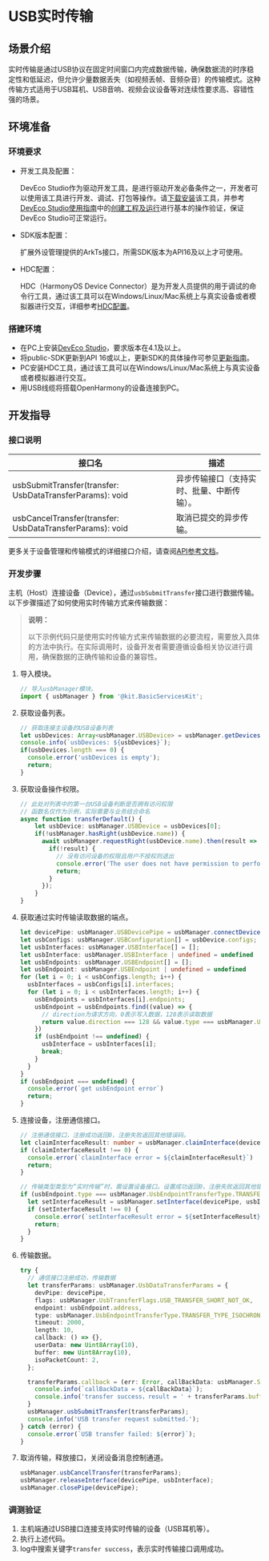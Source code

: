 # USB实时传输

<!--Kit: USB Kit-->
<!--Subsystem: USB-->
<!--Owner: @hwymlgitcode-->
<!--Designer: @w00373942-->
<!--Tester: @dong-dongzhen-->
<!--Adviser: @w_Machine_cc-->

## 场景介绍

实时传输是通过USB协议在固定时间窗口内完成数据传输，确保数据流的时序稳定性和低延迟，但允许少量数据丢失（如视频丢帧、音频杂音）的传输模式。这种传输方式适用于USB耳机、USB音响、视频会议设备等对连续性要求高、容错性强的场景。

## 环境准备

### 环境要求

- 开发工具及配置：

  DevEco Studio作为驱动开发工具，是进行驱动开发必备条件之一，开发者可以使用该工具进行开发、调试、打包等操作。请[下载安装](https://developer.huawei.com/consumer/cn/download/)该工具，并参考[DevEco Studio使用指南](https://developer.huawei.com/consumer/cn/doc/harmonyos-guides/ide-tools-overview)中的[创建工程及运行](https://developer.huawei.com/consumer/cn/doc/harmonyos-guides/ide-create-new-project)进行基本的操作验证，保证DevEco Studio可正常运行。


- SDK版本配置：

  扩展外设管理提供的ArkTs接口，所需SDK版本为API16及以上才可使用。


- HDC配置：

  HDC（HarmonyOS Device Connector）是为开发人员提供的用于调试的命令行工具，通过该工具可以在Windows/Linux/Mac系统上与真实设备或者模拟器进行交互，详细参考[HDC配置](https://developer.huawei.com/consumer/cn/doc/harmonyos-guides/hdc)。

### 搭建环境

- 在PC上安装[DevEco Studio](https://developer.huawei.com/consumer/cn/download/deveco-studio)，要求版本在4.1及以上。
- 将public-SDK更新到API 16或以上<!--Del-->，更新SDK的具体操作可参见[更新指南](https://gitcode.com/openharmony/docs/blob/master/zh-cn/application-dev/faqs/full-sdk-switch-guide.md)<!--DelEnd-->。
- PC安装HDC工具，通过该工具可以在Windows/Linux/Mac系统上与真实设备或者模拟器进行交互。
- 用USB线缆将搭载OpenHarmony的设备连接到PC。

## 开发指导

### 接口说明

| 接口名                                                                                                              | 描述                                                      |
|------------------------------------------------------------------------------------------------------------------|---------------------------------------------------------|
| usbSubmitTransfer(transfer: UsbDataTransferParams): void                                                         | 异步传输接口（支持实时、批量、中断传输）。                                   |
| usbCancelTransfer(transfer: UsbDataTransferParams): void                                                         | 取消已提交的异步传输。                                             |

更多关于设备管理和传输模式的详细接口介绍，请查阅[API参考文档](../../../../reference/apis-basic-services-kit/js-apis-usbManager.md)。

### 开发步骤

主机（Host）连接设备（Device），通过`usbSubmitTransfer`接口进行数据传输。以下步骤描述了如何使用实时传输方式来传输数据：

> **说明：** 
>
> 以下示例代码只是使用实时传输方式来传输数据的必要流程，需要放入具体的方法中执行。在实际调用时，设备开发者需要遵循设备相关协议进行调用，确保数据的正确传输和设备的兼容性。

1. 导入模块。

    ```ts
    // 导入usbManager模块。
    import { usbManager } from '@kit.BasicServicesKit';
    ``` 

2. 获取设备列表。

    ```ts
    // 获取连接主设备的USB设备列表
    let usbDevices: Array<usbManager.USBDevice> = usbManager.getDevices();
    console.info(`usbDevices: ${usbDevices}`);
    if(usbDevices.length === 0) {
      console.error('usbDevices is empty');
      return;
    }
    ```

3. 获取设备操作权限。

    ```ts
    // 此处对列表中的第一台USB设备判断是否拥有访问权限
    // 函数名仅作为示例，实际需要与业务结合命名
    async function transferDefault() {
        let usbDevice: usbManager.USBDevice = usbDevices[0];
        if(!usbManager.hasRight(usbDevice.name)) {
          await usbManager.requestRight(usbDevice.name).then(result => {
            if(!result) {
              // 没有访问设备的权限且用户不授权则退出
              console.error('The user does not have permission to perform this operation');
              return;
            }
          });
        }
    }
    ```

4. 获取通过实时传输读取数据的端点。

   ```ts
   let devicePipe: usbManager.USBDevicePipe = usbManager.connectDevice(usbDevice);
   let usbConfigs: usbManager.USBConfiguration[] = usbDevice.configs;
   let usbInterfaces: usbManager.USBInterface[] = [];
   let usbInterface: usbManager.USBInterface | undefined = undefined
   let usbEndpoints: usbManager.USBEndpoint[] = [];
   let usbEndpoint: usbManager.USBEndpoint | undefined = undefined
   for (let i = 0; i < usbConfigs.length; i++) {
     usbInterfaces = usbConfigs[i].interfaces;
     for (let i = 0; i < usbInterfaces.length; i++) {
       usbEndpoints = usbInterfaces[i].endpoints;
       usbEndpoint = usbEndpoints.find((value) => {
         // direction为请求方向，0表示写入数据，128表示读取数据
         return value.direction === 128 && value.type === usbManager.UsbEndpointTransferType.TRANSFER_TYPE_ISOCHRONOUS;
       })
       if (usbEndpoint !== undefined) {
         usbInterface = usbInterfaces[i];
         break;
       }
     }
   }
   if (usbEndpoint === undefined) {
     console.error(`get usbEndpoint error`)
     return;
   }
   ```
   
5. 连接设备，注册通信接口。

    ```ts
    // 注册通信接口，注册成功返回0，注册失败返回其他错误码。
    let claimInterfaceResult: number = usbManager.claimInterface(devicePipe, usbInterface, true);
    if (claimInterfaceResult !== 0) {
      console.error(`claimInterface error = ${claimInterfaceResult}`)
      return;
    }

    // 传输类型类型为“实时传输”时，需设置设备接口。设置成功返回0，注册失败返回其他错误码。
    if (usbEndpoint.type === usbManager.UsbEndpointTransferType.TRANSFER_TYPE_ISOCHRONOUS) {
      let setInterfaceResult = usbManager.setInterface(devicePipe, usbInterface);
      if (setInterfaceResult !== 0) {
        console.error(`setInterfaceResult error = ${setInterfaceResult}`)
        return;
      }
    }
    ```

6. 传输数据。

   ```ts
   try {
     // 通信接口注册成功，传输数据
     let transferParams: usbManager.UsbDataTransferParams = {
       devPipe: devicePipe,
       flags: usbManager.UsbTransferFlags.USB_TRANSFER_SHORT_NOT_OK,
       endpoint: usbEndpoint.address,
       type: usbManager.UsbEndpointTransferType.TRANSFER_TYPE_ISOCHRONOUS,
       timeout: 2000,
       length: 10,
       callback: () => {},
       userData: new Uint8Array(10),
       buffer: new Uint8Array(10),
       isoPacketCount: 2,
     };
   
     transferParams.callback = (err: Error, callBackData: usbManager.SubmitTransferCallback) => {
       console.info(`callBackData = ${callBackData}`);
       console.info('transfer success，result = ' + transferParams.buffer.toString());
     }
     usbManager.usbSubmitTransfer(transferParams);
     console.info('USB transfer request submitted.');
   } catch (error) {
     console.error(`USB transfer failed: ${error}`);
   }
   ```

7. 取消传输，释放接口，关闭设备消息控制通道。

    ```ts
    usbManager.usbCancelTransfer(transferParams);
    usbManager.releaseInterface(devicePipe, usbInterface);
    usbManager.closePipe(devicePipe);
    ```

### 调测验证

1. 主机端通过USB接口连接支持实时传输的设备（USB耳机等）。
2. 执行上述代码。
3. log中搜索关键字`transfer success`，表示实时传输接口调用成功。